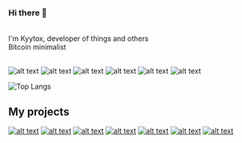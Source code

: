 <!--
**Kyytox/Kyytox** is a ✨ _special_ ✨ repository because its `README.md` (this file) appears on your GitHub profile.

Here are some ideas to get you started:

- 🔭 I’m currently working on ...
- 🌱 I’m currently learning ...
- 👯 I’m looking to collaborate on ...
- 🤔 I’m looking for help with ...
- 💬 Ask me about ...
- 📫 How to reach me: ...
- 😄 Pronouns: ...
- ⚡ Fun fact: ...
-->

### Hi there 👋
<br>
I'm Kyytox, developer of things and others
<br>
Bitcoin minimalist
<br><br>


![alt text](https://img.shields.io/static/v1?label=&message=Bitcoin&color=yellow)
![alt text](https://img.shields.io/static/v1?label=&message=Lightning-Network&color=yellow)
![alt text](https://img.shields.io/static/v1?label=&message=Python&color=red)
![alt text](https://img.shields.io/static/v1?label=&message=JavaScript&color=yellowgreen)
![alt text](https://img.shields.io/static/v1?label=&message=React&color=blue)
![alt text](https://img.shields.io/static/v1?label=&message=Flask&color=lightgrey)
<br>

![Top Langs](https://github-readme-stats.vercel.app/api/top-langs/?username=Kyytox&langs_count=8&theme=dark&&bg_color=60,200122,6f0000&hide_border=True)


## My projects
[![alt text](https://github-readme-stats.vercel.app/api/pin/?username=Kyytox&repo=bitcoin_quizz&theme=dark)](https://github.com/Kyytox/bitcoin_quizz)
[![alt text](https://github-readme-stats.vercel.app/api/pin/?username=Kyytox&repo=feelings-twitter-ia&theme=dark)](https://github.com/Kyytox/feelings-twitter-ia)
[![alt text](https://github-readme-stats.vercel.app/api/pin/?username=Kyytox&repo=Coin_Centraliz&theme=dark)](https://github.com/Kyytox/Coin_Centraliz)
[![alt text](https://github-readme-stats.vercel.app/api/pin/?username=Kyytox&repo=vinyls_dub_scrap&theme=dark)](https://github.com/Kyytox/vinyls_dub_scrap)
[![alt text](https://github-readme-stats.vercel.app/api/pin/?username=Kyytox&repo=codewars-user-stats&theme=dark)](https://github.com/Kyytox/codewars-user-stats)
[![alt text](https://github-readme-stats.vercel.app/api/pin/?username=Kyytox&repo=kytox-dev-tools&theme=dark)](https://github.com/Kyytox/kytox-dev-tools)
[![alt text](https://github-readme-stats.vercel.app/api/pin/?username=Kyytox&repo=Portfolio&theme=dark)](https://github.com/Kyytox/Portfolio)



